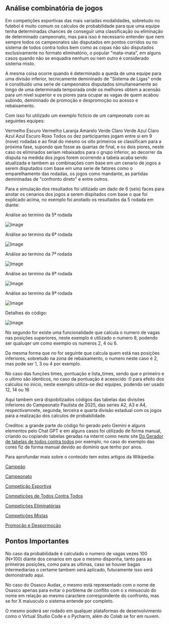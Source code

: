 ## Análise combinatória de jogos

Em competições esportivas das mais variadas modalidades, sobretudo no futebol é muito comum os calculos de probabilidade para que uma equipe tenha determinadas chances de conseguir uma classificação ou eliminação de determinado campeonato, mas para isso é necessario entender que nem sempre todos os campeonatos são disputados em pontos corridos ou no sistema de todos contra todos bem como as copas não são disputados exclusivamente no formato eliminatório, o popular "mata-mata", em alguns casos quando não se enquadra nenhum ou nem outro é considerado sistema misto.

A mesma coisa ocorre quando é determinado a queda de uma equipe para uma divisão inferior, tecnicamente demininado de "Sistema de Ligas" onde é constituido uma serie de campeonatos disputados simultaneamente ao longo de uma determinada temporada onde os melhores obtem a acensão para um nivel superior e os piores para ocupar as vagas de quem acabou subindo, demininado de promoção e despromoção ou acesso e rebaixamento.

Com isso foi utilizado um exemplo ficticio de um campeonato com as seguintes equipes:

Vermelho Escuro
Vermelho
Laranja
Amarelo
Verde Claro
Verde
Azul Claro
Azul
Azul Escuro
Roxo
Todos os dez participantes jogam entre si em 9 (nove) rodadas e ao final do mesmo os oito primeiros se classificam para a próxima fase, supondo que fosse as quartas de final, e os dois piores, neste caso os eliminados seriam rebaixados para o grupo inferior, ao decorrer da disputa na medida dos jogos forem ocorrendo a tabela acaba sendo atualizada e tambem as combinações com base em um cenario de jogos a serem disputados com base em uma serie de fatores como o emparelhamento das rodadas, os jogos como mandante, as partidas demininadas de "confronto direto" e entre outros.

Para a simulação dos resultados foi utilizado um dado de 6 (seis) faces para anotar os cenarios dos jogos a serem dispitados com base o que foi explicado acima, no exemplo foi anotado os resultados da 5 rodada em diante:

Análise ao termino da 5ª rodada

![Image](https://github.com/user-attachments/assets/35994dc1-fc45-46c3-a71f-61ecf781e069)

Análise ao termino da 6ª rodada

![Image](https://github.com/user-attachments/assets/e3bfd753-ced0-492f-b120-5738cc270223)

Análise ao termino da 7ª rodada

![Image](https://github.com/user-attachments/assets/aa1dce73-7f03-4339-82fd-aa793af77894)

Análise ao termino da 8ª rodada

![Image](https://github.com/user-attachments/assets/5271447b-4b41-4190-a8a5-cd93534b34d8)

Análise ao termino da 9ª rodada

![Image](https://github.com/user-attachments/assets/617ba377-b540-4126-8f3f-66766d54a038)

Detalhes do código:

![Image](https://github.com/user-attachments/assets/5bb1f0df-dd94-43ad-b76f-3870f7e71e24)

No segundo for existe uma funcionalidade que calcula o numero de vagas nas posições superiores, neste exemplo é utilizado o numero 8, podendo ser qualuqer um como exemplo os numeros 2, 4 ou 6.

Da mesma forma que no for seguinte que calcula quem está nas posições inferiores, sobretudo na zona de rebaixamento, o numero neste caso é 2, mas pode ser 1, 3 ou 4 por exemplo.

No caso das funções times, pontuação e lista_times, sendo que o primeiro e o ultimo são identicos, no caso da pontuação é aceescido :0 para efeito dos calculos no inicio, neste exemplo utiliza-se dez equipes, podendo ser usado 12, 14 ou 16

Aqui tambem será dispobilizados códigos das tabelas das divisões inferiores do Campeonato Paulista de 2025, das series A2, A3 e A4, respectivamnete, segunda, terceira e quarta divisão estadual com os jogos para a realização dos calculos de probabilidade.

Creditos: a grande parte do código foi gerado pelo Gemini e alguns elementos pelo Chat GPT e em alguns casos foi utilizado de forma manual, criando ou copiando tabelas geradas na internt como neste site <a href="https://tabelas.fiatjaf.com/"> Do Gerador de tabelas de todos contra todos</a> por exemplo, no caso do exemplo das cores fiz de forma manual devido ao dominio que tenho por anos.

Para aprofundar mais sobre o conteúdo tem estes artigos da Wikípedia:

<a href="https://pt.wikipedia.org/wiki/Campe%C3%A3o">Campeão</a>

<a href="https://pt.wikipedia.org/wiki/Campeonato">Campeonato</a>

<a href="https://pt.wikipedia.org/wiki/Competi%C3%A7%C3%A3o_esportiva">Competição Esportiva</a>

<a href="https://pt.wikipedia.org/wiki/Competi%C3%A7%C3%B5es_de_todos_contra_todos">Competições de Todos Contra Todos</a>

<a href="https://pt.wikipedia.org/wiki/Competi%C3%A7%C3%B5es_eliminat%C3%B3rias">Competições Eliminatórias</a>

<a href="https://pt.wikipedia.org/wiki/Competi%C3%A7%C3%B5es_mistas">Competições Mistas</a>

<a href="https://pt.wikipedia.org/wiki/Promo%C3%A7%C3%A3o_e_Despromo%C3%A7%C3%A3o">Promoção e Despormoção</a>

## Pontos Importantes
No caso da probabilidade é calculado o numero de vagas vezes 100 (N*100) diante dos cenarios em que o mesmo disponha, tanto para as primeiras posições, como para as ultimas, caso se houver bagas intermediarias o certame tambem será aplicado, futuramente isso será demonstrado aqui.

No caso do Osasco Audax, o mesmo está representado com o nome de Osasco apenas para evitar o porblema de conflito com o x minusculo do nome em relação ao mesmo caractere correspondente do confronto, mas se for X maiusculo o sistema entende por completo.

O mesmo poderá ser rodado em qualquer plataformas de desenvolvimento como o Virtual Studio Code e o Pycharm, além do Colab se for em nuvem.
